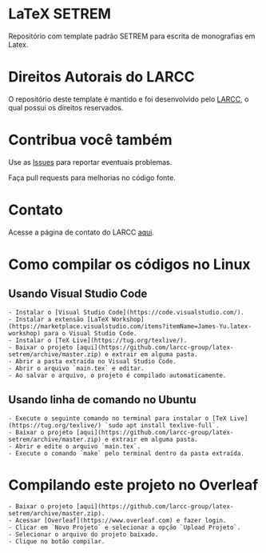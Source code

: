 # LaTeX SETREM

Repositório com template padrão SETREM para escrita de monografias em Latex. 

# Direitos Autorais do LARCC

O repositório deste template é mantido e foi desenvolvido pelo [LARCC](http://larcc.setrem.com.br), o qual possui os direitos reservados.

# Contribua você também

Use as [Issues](https://github.com/larcc-group/latex-setrem/issues) para reportar eventuais problemas.

Faça pull requests para melhorias no código fonte. 

# Contato

Acesse a página de contato do LARCC [aqui](http://larcc.setrem.com.br/en/contact/).

# Como compilar os códigos no Linux

## Usando Visual Studio Code

	- Instalar o [Visual Studio Code](https://code.visualstudio.com/).
	- Instalar a extensão [LaTeX Workshop](https://marketplace.visualstudio.com/items?itemName=James-Yu.latex-workshop) para o Visual Studio Code.
	- Instalar o [TeX Live](https://tug.org/texlive/).
	- Baixar o projeto [aqui](https://github.com/larcc-group/latex-setrem/archive/master.zip) e extrair em alguma pasta.
	- Abrir a pasta extraída no Visual Studio Code.
	- Abrir o arquivo `main.tex` e editar.
	- Ao salvar o arquivo, o projeto é compilado automaticamente.

## Usando linha de comando no **Ubuntu**

	- Execute o seguinte comando no terminal para instalar o [TeX Live](https://tug.org/texlive/) `sudo apt install texlive-full`.
	- Baixar o projeto [aqui](https://github.com/larcc-group/latex-setrem/archive/master.zip) e extrair em alguma pasta.
	- Abrir e edite o arquivo `main.tex`.
	- Execute o comando `make` pelo terminal dentro da pasta extraída.

# Compilando este projeto no Overleaf

	- Baixar o projeto [aqui](https://github.com/larcc-group/latex-setrem/archive/master.zip).
	- Acessar [Overleaf](https://www.overleaf.com) e fazer login.
	- Clicar em `Novo Projeto` e selecionar a opção `Upload Projeto`.
	- Selecionar o arquivo do projeto baixado.
	- Clique no botão compilar.
